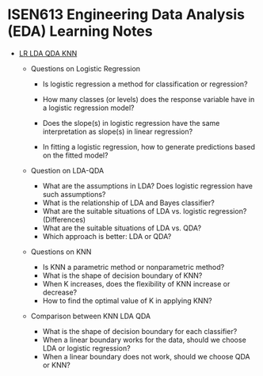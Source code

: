 # ISEN613 Engineering Data Analysis (EDA) Learning Notes

- [LR LDA QDA KNN](https://nbviewer.org/github/landisland/ISEN613_EDA_Notes/blob/master/LR_LDA_QDA_KNN.html)

  - Questions on Logistic Regression

    - Is logistic regression a method for classification or regression?

    - How many classes (or levels) does the response variable have in a logistic regression model?

    - Does the slope(s) in logistic regression have the same interpretation as slope(s) in linear regression?

    - In fitting a logistic regression, how to generate predictions based on the fitted model?

  - Question on LDA-QDA

    - What are the assumptions in LDA? Does logistic regression have such assumptions?
    - What is the relationship of LDA and Bayes classifier?
    - What are the suitable situations of LDA vs. logistic regression? (Differences)
    - What are the suitable situations of LDA vs. QDA?
    - Which approach is better: LDA or QDA?

  - Questions on KNN

    - Is KNN a parametric method or nonparametric method?
    - What is the shape of decision boundary of KNN?
    - When K increases, does the flexibility of KNN increase or decrease?
    - How to find the optimal value of K in applying KNN?

  - Comparison between KNN LDA QDA

    - What is the shape of decision boundary for each classifier?
    - When a linear boundary works for the data, should we choose LDA or logistic regression?
    - When a linear boundary does not work, should we choose QDA or KNN?

